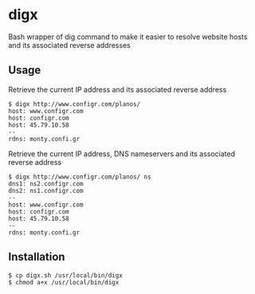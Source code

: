 # digx
Bash wrapper of dig command to make it easier to resolve website hosts and its associated reverse addresses

## Usage

Retrieve the current IP address and its associated reverse address

    $ digx http://www.configr.com/planos/
    host: www.configr.com
    host: configr.com
    host: 45.79.10.58
    --
    rdns: monty.confi.gr


Retrieve the current IP address, DNS nameservers and its associated reverse address

    $ digx http://www.configr.com/planos/ ns
    dns1: ns2.configr.com
    dns2: ns1.configr.com
    --
    host: www.configr.com
    host: configr.com
    host: 45.79.10.58
    --
    rdns: monty.confi.gr


## Installation

    $ cp digx.sh /usr/local/bin/digx
    $ chmod a+x /usr/local/bin/digx
